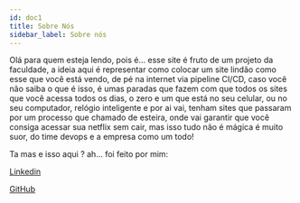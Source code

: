 ```yaml
---
id: doc1
title: Sobre Nós
sidebar_label: Sobre nós
---
```


Olá para quem esteja lendo, pois é... esse site é fruto de um projeto da faculdade, a ideia aqui é representar como colocar um site lindão como esse que você está vendo, de pé na internet via pipeline CI/CD, caso você não saiba o que é isso, é umas paradas que fazem com que todos os sites que você acessa todos os dias, o zero e um que está no seu celular, ou no seu computador, relógio inteligente e por ai vai, tenham sites que passaram por um processo que chamado de esteira, onde vai garantir que você consiga acessar sua netflix sem cair, mas isso tudo não é mágica é muito suor, do time devops e a empresa como um todo!

Ta mas e isso aqui ? ah... foi feito por mim:

[Linkedin](https://www.linkedin.com/in/bruno-silva-a39576188/)

[GitHub](https://github.com/Brunooxy01)